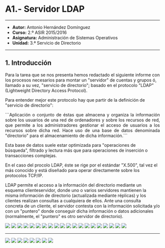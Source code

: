 # A1.- Servidor LDAP 

***

* **Autor:**  Antonio Hernández Domínguez
* **Curso:** 2.º ASIR 2015/2016
* **Asignatura:** Administración de Sistemas Operativos
* **Unidad:** 3.ª Servicio de Directorio

***

## 1. Introducción

Para la tarea que se nos presenta hemos redactado el siguiente informe con los procesos necesarios para montar un "servidor" de cuentas y grupos ó, llamado a su vez, "servicio de directorio"; basado en el protocolo "LDAP" (Lightweight Directory Access Protocol).

Para entender mejor este protocolo hay que partir de la definición de "servicio de directorio":

<center><p align='justify'>```Aplicación o conjunto de éstas que almacena y organiza la información sobre los usuarios de una red de ordenadores y sobre los recursos de red, que permite a los administradores gestionar el acceso de usuarios a los recursos sobre dicha red. Hace uso de una base de datos denominada "directorio" para el almacenamiento de dicha información.```</p></center>


Esta base de datos suele estar optimizada para "operaciones de búsqueda", filtrado y lectura más que para operaciones de inserción o transacciones complejas.

En el caso del procolo LDAP, éste se rige por el estándar "X.500", tal vez el más conocido y está diseñado para operar directamente sobre los protocolos TCP/IP.

LDAP permite el acceso a la información del directorio mediante un esquema clienteservidor,
donde uno o varios servidores mantienen la misma información de directorio (actualizada mediante réplicas) y los clientes realizan consultas a cualquiera de ellos. Ante
una consulta concreta de un cliente, el servidor contesta con la información solicitada y/o con
un "puntero" donde conseguir dicha información o datos adicionales (normalmente, el "puntero"
es otro servidor de directorio).

![](files/server/00.png)
![](files/server/01.png)
![](files/server/02.png)
![](files/server/03.png)
![](files/server/04.png)
![](files/server/05.png)
![](files/server/06.png)
![](files/server/07.png)
![](files/server/08.png)
![](files/server/09.png)
![](files/server/10.png)
![](files/server/11.png)
![](files/server/12.png)
![](files/server/13.png)
![](files/server/14.png)
![](files/server/15.png)
![](files/server/16.png)
![](files/server/17.png)
![](files/server/18.png)
![](files/server/19.png)

---

![](files/client/00.png)
![](files/client/01.png)
![](files/client/02.png)
![](files/client/03.png)
![](files/client/04.png)
![](files/client/05.png)
![](files/client/06.png)
![](files/client/07.png)
